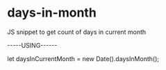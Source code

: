 # days-in-month
JS snippet to get count of days in current month


-----USING------

let daysInCurrentMonth = new Date().daysInMonth();
